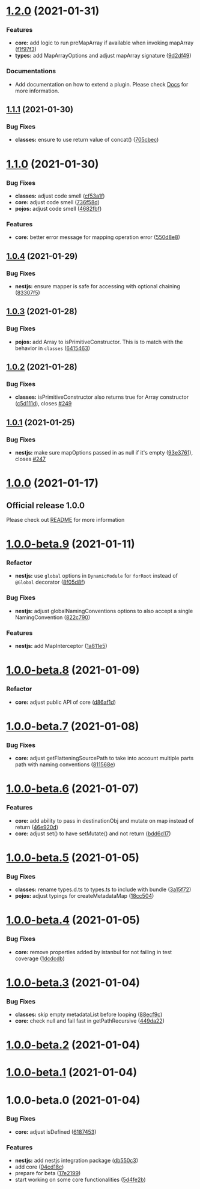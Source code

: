 # [1.2.0](https://github.com/nartc/mapper/compare/1.1.1...1.2.0) (2021-01-31)

### Features

- **core:** add logic to run preMapArray if available when invoking mapArray ([f1f97f3](https://github.com/nartc/mapper/commit/f1f97f30c3fd07b573951d8fdc61437ca5264256))
- **types:** add MapArrayOptions and adjust mapArray signature ([9d2df49](https://github.com/nartc/mapper/commit/9d2df49fa77f8126e431b9ae0b3ecd05ee0f95ab))

### Documentations

- Add documentation on how to extend a plugin. Please check [Docs](https://automapperts.netlify.app) for more information.

## [1.1.1](https://github.com/nartc/mapper/compare/1.1.0...1.1.1) (2021-01-30)

### Bug Fixes

- **classes:** ensure to use return value of concat() ([705cbec](https://github.com/nartc/mapper/commit/705cbecee34d935669de4f1678eb980ef7af4fd4))

# [1.1.0](https://github.com/nartc/mapper/compare/1.0.4...1.1.0) (2021-01-30)

### Bug Fixes

- **classes:** adjust code smell ([cf53a1f](https://github.com/nartc/mapper/commit/cf53a1f0bfcd472105a5f8fe127bd0c2b782ca53))
- **core:** adjust code smell ([736f58d](https://github.com/nartc/mapper/commit/736f58d94012d901ccc6980c026e06afe75eba98))
- **pojos:** adjust code smell ([4682fbf](https://github.com/nartc/mapper/commit/4682fbf7ea0f3a18a7c6c32849bf3e0d99c4721b))

### Features

- **core:** better error message for mapping operation error ([550d8e8](https://github.com/nartc/mapper/commit/550d8e87dbebf8e699b48454f11ef841712d732a))

## [1.0.4](https://github.com/nartc/mapper/compare/1.0.3...1.0.4) (2021-01-29)

### Bug Fixes

- **nestjs:** ensure mapper is safe for accessing with optional chaining ([83307f5](https://github.com/nartc/mapper/commit/83307f59a510c2b8dfdfa81adbe25e3453ad9a13))

## [1.0.3](https://github.com/nartc/mapper/compare/1.0.2...1.0.3) (2021-01-28)

### Bug Fixes

- **pojos:** add Array to isPrimitiveConstructor. This is to match with the behavior in `classes` ([6415463](https://github.com/nartc/mapper/commit/64154631ce779121332f2d42aa649c265f497b8f))

## [1.0.2](https://github.com/nartc/mapper/compare/1.0.1...1.0.2) (2021-01-28)

### Bug Fixes

- **classes:** isPrimitiveConstructor also returns true for Array constructor ([c5d111d](https://github.com/nartc/mapper/commit/c5d111d27a3fa1a81d99837cca665bc985bc2799)), closes [#249](https://github.com/nartc/mapper/issues/249)

## [1.0.1](https://github.com/nartc/mapper/compare/1.0.0...1.0.1) (2021-01-25)

### Bug Fixes

- **nestjs:** make sure mapOptions passed in as null if it's empty ([93e3761](https://github.com/nartc/mapper/commit/93e37616600e79aea5d04b128d0cfe810aa0fadc)), closes [#247](https://github.com/nartc/mapper/issues/247)

# [1.0.0](https://github.com/nartc/mapper/compare/1.0.0-beta.9...1.0.0) (2021-01-17)

## Official release 1.0.0

Please check out [README](./README.md) for more information

# [1.0.0-beta.9](https://github.com/nartc/mapper/compare/1.0.0-beta.8...1.0.0-beta.9) (2021-01-11)

### Refactor

- **nestjs:** use `global` options in `DynamicModule` for `forRoot` instead of `@Global` decorator ([8f05d8f](https://github.com/nartc/mapper/commit/8f05d8faaa3520052219b1dd87386246d68e5765))

### Bug Fixes

- **nestjs:** adjust globalNamingConventions options to also accept a single NamingConvention ([822c790](https://github.com/nartc/mapper/commit/822c7908bea682fff87f00c06d5c88d7e7060480))

### Features

- **nestjs:** add MapInterceptor ([1a811e5](https://github.com/nartc/mapper/commit/1a811e528fdab2648aa43841ee23661ea9a9c17f))

# [1.0.0-beta.8](https://github.com/nartc/mapper/compare/1.0.0-beta.7...1.0.0-beta.8) (2021-01-09)

### Refactor

- **core:** adjust public API of core ([d86af1d](https://github.com/nartc/mapper/commit/d86af1d26d7005c0dcba442f0592b42f8fca7e06))

# [1.0.0-beta.7](https://github.com/nartc/mapper/compare/1.0.0-beta.6...1.0.0-beta.7) (2021-01-08)

### Bug Fixes

- **core:** adjust getFlatteningSourcePath to take into account multiple parts path with naming conventions ([811568e](https://github.com/nartc/mapper/commit/811568ee9aa7da6ae7168a3db535054e7cf317cb))

# [1.0.0-beta.6](https://github.com/nartc/mapper/compare/1.0.0-beta.5...1.0.0-beta.6) (2021-01-07)

### Features

- **core:** add ability to pass in destinationObj and mutate on map instead of return ([46e920d](https://github.com/nartc/mapper/commit/46e920db51f7c8042926064696dc894a502a509f))
- **core:** adjust set() to have setMutate() and not return ([bdd6d17](https://github.com/nartc/mapper/commit/bdd6d1767ce74e20853b5f2bd4edaf8d7b996929))

# [1.0.0-beta.5](https://github.com/nartc/mapper/compare/1.0.0-beta.4...1.0.0-beta.5) (2021-01-05)

### Bug Fixes

- **classes:** rename types.d.ts to types.ts to include with bundle ([3a15f72](https://github.com/nartc/mapper/commit/3a15f7241543c93af7301422428c790eecf5e60e))
- **pojos:** adjust typings for createMetadataMap ([18cc504](https://github.com/nartc/mapper/commit/18cc5042b529989c00ece99d79c8789e02a43f24))

# [1.0.0-beta.4](https://github.com/nartc/mapper/compare/1.0.0-beta.3...1.0.0-beta.4) (2021-01-05)

### Bug Fixes

- **core:** remove properties added by istanbul for not failing in test coverage ([1dcdcdb](https://github.com/nartc/mapper/commit/1dcdcdb5a3ba1ebe57ac4314b15ef0c945733aa7))

# [1.0.0-beta.3](https://github.com/nartc/mapper/compare/1.0.0-beta.2...1.0.0-beta.3) (2021-01-04)

### Bug Fixes

- **classes:** skip empty metadataList before looping ([88ecf9c](https://github.com/nartc/mapper/commit/88ecf9c04b235a6c39fe4c72c5bacabb332c8ea7))
- **core:** check null and fail fast in getPathRecursive ([449da22](https://github.com/nartc/mapper/commit/449da225695ce75f3e11cc4d7544165c8aa74cb3))

# [1.0.0-beta.2](https://github.com/nartc/mapper/compare/1.0.0-beta.1...1.0.0-beta.2) (2021-01-04)

# [1.0.0-beta.1](https://github.com/nartc/mapper/compare/1.0.0-beta.0...1.0.0-beta.1) (2021-01-04)

# 1.0.0-beta.0 (2021-01-04)

### Bug Fixes

- **core:** adjust isDefined ([6187453](https://github.com/nartc/mapper/commit/618745362e1252ac4a105d28ec79abcc279bc8f8))

### Features

- **nestjs:** add nestjs integration package ([db550c3](https://github.com/nartc/mapper/commit/db550c383264979572d15d4d2d61feb0c3a3ae60))
- add core ([04cd18c](https://github.com/nartc/mapper/commit/04cd18cc3190311bc94e3ef5b07222a9bdaf3b02))
- prepare for beta ([17e2199](https://github.com/nartc/mapper/commit/17e2199d7c07686a9895a7b3ed4cee392764d81e))
- start working on some core functionalities ([5d4fe2b](https://github.com/nartc/mapper/commit/5d4fe2bb906120a3c798b0a6aeb78c422db82cd1))
